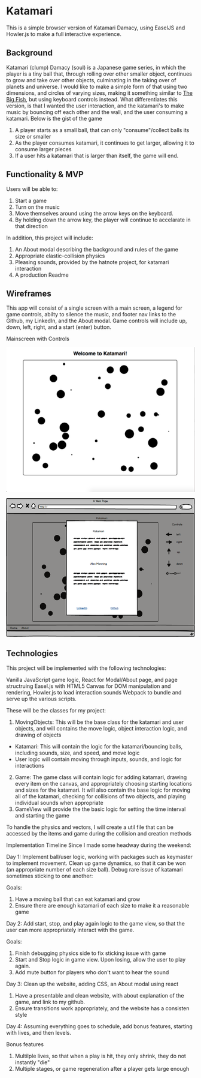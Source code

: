 # Katamari

This is a simple browser version of Katamari Damacy, using EaselJS and Howler.js to make a full interactive experience.

## Background

Katamari (clump) Damacy (soul) is a Japanese game series, in which the player is a tiny ball that, through rolling over other smaller object, continues to grow and take over other objects, culminating in the taking over of planets and universe. I would like to make a simple form of that using two dimensions, and circles of varying sizes, making it something similar to [The Big Fish](http://www.funinbrowser.com/?g=4), but using keyboard controls instead. What differentiates this version, is that I wanted the user interaction, and the katamari's to make music by bouncing off each other and the wall, and the user consuming a katamari. Below is the gist of the game

1) A player starts as a small ball, that can only "consume"/collect balls its size or smaller 
2) As the player consumes katamari, it continues to get larger, allowing it to consume larger pieces 
3) If a user hits a katamari that is larger than itself, the game will end. 

## Functionality & MVP

Users will be able to:

1. Start a game
2. Turn on the music
3. Move themselves around using the arrow keys on the keyboard.
4. By holding down the arrow key, the player will continue to accelarate in that direction

In addition, this project will include:

1. An About modal describing the background and rules of the game
2. Appropriate elastic-collision physics
3. Pleasing sounds, provided by the hatnote project, for katamari interaction
2. A production Readme

## Wireframes

This app will consist of a single screen with a main screen, a legend for game controls, abilty to silence the music, and footer nav links to the Github, my LinkedIn, and the About modal. Game controls will include up, down, left, right, and a start (enter) button.

Mainscreen with Controls

![main screen](assets/docs/main_screen.png)

![Modal](assets/docs/modal.png)


## Technologies

This project will be implemented with the following technologies:

Vanilla JavaScript game logic,
React for Modal/About page, and page structruing
Easel.js with HTML5 Canvas for DOM manipulation and rendering,
Howler.js to load interaction sounds
Webpack to bundle and serve up the various scripts.

These will be the classes for my project:

1. MovingObjects: This will be the base class for the katamari and user objects, and will contains the move logic, object interaction logic, and drawing of objects
  + Katamari: This will contain the logic for the katamari/bouncing balls, including sounds, size, and speed, and move logic
  + User logic will contain moving through inputs, sounds, and logic for interactions
2. Game: The game class will contain logic for adding katamari, drawing every item on the canvas, and appropriately choosing starting locations and sizes for the katamari. It will also contain the base logic for moving all of the katamari, checking for collisions of two objects, and playing individual sounds when appropriate
3. GameView will provide the the basic logic for setting the time interval and starting the game

To handle the physics and vectors, I will create a util file that can be accessed by the items and game during the collision and creation methods


Implementation Timeline
Since I made some headway during the weekend:

Day 1: Implement ball/user logic, working with packages such as keymaster to implement movement. Clean up game dynamics, so that it can be won (an appropriate number of each size ball). Debug rare issue of katamari sometimes sticking to one another:

Goals: 

1. Have a moving ball that can eat katamari and grow
2. Ensure there are enough katamari of each size to make it a reasonable game

Day 2: Add start, stop, and play again logic to the game view, so that the user can more appropriately interact with the game.

Goals:

1. Finish debugging physics side to fix sticking issue with game
2. Start and Stop logic in game view. Upon losing, allow the user to play again. 
3. Add mute button for players who don't want to hear the sound

Day 3: Clean up the website, adding CSS, an About modal using react

1. Have a presentable and clean website, with about explanation of the game, and link to my github.
2. Ensure transitions work appropriately, and the website has a consisten style

Day 4: Assuming everything goes to schedule, add bonus features, starting with lives, and then levels.

Bonus features

1. Multilple lives, so that when a play is hit, they only shrink, they do not instantly "die"
2. Multiple stages, or game regeneration after a player gets large enough
